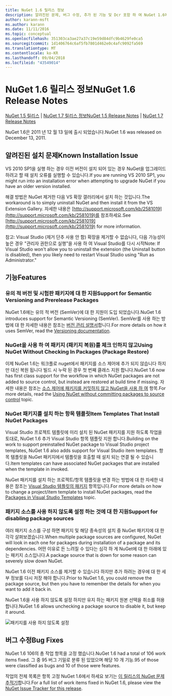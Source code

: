 ```yaml
---
title: NuGet 1.6 릴리스 정보
description: 알려진된 문제, 버그 수정, 추가 된 기능 및 Dcr 포함 하 여 NuGet 1.6에 대 한 릴리스 정보입니다.
author: karann-msft
ms.author: karann
ms.date: 11/11/2016
ms.topic: conceptual
ms.openlocfilehash: 351303ca3ae27a37c19e59d84dfc9b4629fe0ca5
ms.sourcegitcommit: 1d1406764c6af5fb7801d462e0c4afc9092fa569
ms.translationtype: MT
ms.contentlocale: ko-KR
ms.lasthandoff: 09/04/2018
ms.locfileid: "43549014"
---
```

 # <a name="nuget-16-release-notes"></a><span data-ttu-id="e2f40-103">NuGet 1.6 릴리스 정보</span><span class="sxs-lookup"><span data-stu-id="e2f40-103">NuGet 1.6 Release Notes</span></span>

<span data-ttu-id="e2f40-104">[NuGet 1.5 릴리스](../release-notes/nuget-1.5.md) | [NuGet 1.7 릴리스 정보](../release-notes/nuget-1.7.md)</span><span class="sxs-lookup"><span data-stu-id="e2f40-104">[NuGet 1.5 Release Notes](../release-notes/nuget-1.5.md) | [NuGet 1.7 Release Notes](../release-notes/nuget-1.7.md)</span></span>

<span data-ttu-id="e2f40-105">NuGet 1.6은 2011 년 12 월 13 일에 출시 되었습니다.</span><span class="sxs-lookup"><span data-stu-id="e2f40-105">NuGet 1.6 was released on December 13, 2011.</span></span>

## <a name="known-installation-issue"></a><span data-ttu-id="e2f40-106">알려진된 설치 문제</span><span class="sxs-lookup"><span data-stu-id="e2f40-106">Known Installation Issue</span></span>
<span data-ttu-id="e2f40-107">VS 2010 SP1을 실행 하는 경우 이전 버전이 설치 되어 있는 경우 NuGet을 업그레이드 하려고 할 때 설치 오류를 실행할 수 있습니다.</span><span class="sxs-lookup"><span data-stu-id="e2f40-107">If you are running VS 2010 SP1, you might run into an installation error when attempting to upgrade NuGet if you have an older version installed.</span></span>

<span data-ttu-id="e2f40-108">해결 방법은 NuGet 제거한 다음 VS 확장 갤러리에서 설치 하는 것입니다.</span><span class="sxs-lookup"><span data-stu-id="e2f40-108">The workaround is to simply uninstall NuGet and then install it from the VS Extension Gallery.</span></span>  <span data-ttu-id="e2f40-109">자세한 내용은 [http://support.microsoft.com/kb/2581019](http://support.microsoft.com/kb/2581019)를 참조하세요.</span><span class="sxs-lookup"><span data-stu-id="e2f40-109">See [http://support.microsoft.com/kb/2581019](http://support.microsoft.com/kb/2581019) for more information.</span></span>

<span data-ttu-id="e2f40-110">참고: Visual Studio (제거 단추 사용 안 함) 확장을 제거할 수 없습니다, 다음 가능성이 높은 경우 "관리자 권한으로 실행"을 사용 하 여 Visual Studio를 다시 시작</span><span class="sxs-lookup"><span data-stu-id="e2f40-110">Note: If Visual Studio won't allow you to uninstall the extension (the Uninstall button is disabled), then you likely need to restart Visual Studio using "Run as Administrator."</span></span>

## <a name="features"></a><span data-ttu-id="e2f40-111">기능</span><span class="sxs-lookup"><span data-stu-id="e2f40-111">Features</span></span>

### <a name="support-for-semantic-versioning-and-prerelease-packages"></a><span data-ttu-id="e2f40-112">유의 적 버전 및 시험판 패키지에 대 한 지원</span><span class="sxs-lookup"><span data-stu-id="e2f40-112">Support for Semantic Versioning and Prerelease Packages</span></span>
<span data-ttu-id="e2f40-113">NuGet 1.6에는 유의 적 버전 (SemVer)에 대 한 지원이 도입 되었습니다.</span><span class="sxs-lookup"><span data-stu-id="e2f40-113">NuGet 1.6 introduces support for Semantic Versioning (SemVer).</span></span> <span data-ttu-id="e2f40-114">SemVer를 사용 하는 방법에 대 한 자세한 내용은 참조는 [버전 관리 설명서](../create-packages/prerelease-packages.md)합니다.</span><span class="sxs-lookup"><span data-stu-id="e2f40-114">For more details on how it uses SemVer, read the [Versioning documentation](../create-packages/prerelease-packages.md).</span></span>

### <a name="using-nuget-without-checking-in-packages-package-restore"></a><span data-ttu-id="e2f40-115">NuGet을 사용 하 여 패키지 (패키지 복원)를 체크 인하지 않고</span><span class="sxs-lookup"><span data-stu-id="e2f40-115">Using NuGet Without Checking In Packages (Package Restore)</span></span>
<span data-ttu-id="e2f40-116">이제 NuGet 1.6는 워크플로 nuget에서 패키지를 소스 제어에 추가 되지 않습니다 하지만 대신 복원 됩니다 빌드 시 누락 된 경우 첫 번째 클래스 지원 합니다.</span><span class="sxs-lookup"><span data-stu-id="e2f40-116">NuGet 1.6 now has first class support for the workflow in which NuGet packages are not added to source control, but instead are restored at build time if missing.</span></span> <span data-ttu-id="e2f40-117">자세한 내용은 참조는 [소스 제어에 패키지를 커밋하지 않고 NuGet을 사용 하 여](../consume-packages/packages-and-source-control.md) 항목.</span><span class="sxs-lookup"><span data-stu-id="e2f40-117">For more details, read the [Using NuGet without committing packages to source control](../consume-packages/packages-and-source-control.md) topic.</span></span>

### <a name="item-templates-that-install-nuget-packages"></a><span data-ttu-id="e2f40-118">NuGet 패키지를 설치 하는 항목 템플릿</span><span class="sxs-lookup"><span data-stu-id="e2f40-118">Item Templates That Install NuGet Packages</span></span>
<span data-ttu-id="e2f40-119">Visual Studio 프로젝트 템플릿에 미리 설치 된 NuGet 패키지를 지원 하도록 작업을 토대로, NuGet 1.6 추가 Visual Studio 항목 템플릿 지원 합니다.</span><span class="sxs-lookup"><span data-stu-id="e2f40-119">Building on the work to support preinstalled NuGet package to Visual Studio project templates, NuGet 1.6 also adds support for Visual Studio item templates.</span></span> <span data-ttu-id="e2f40-120">항목 템플릿을 NuGet 패키지에서 템플릿을 호출할 때 설치 되는 연결 될 수 있습니다.</span><span class="sxs-lookup"><span data-stu-id="e2f40-120">Item templates can have associated NuGet packages that are installed when the template in invoked.</span></span>

<span data-ttu-id="e2f40-121">NuGet 패키지를 설치 하는 프로젝트/항목 템플릿을 변경 하는 방법에 대 한 자세한 내용은 참조는 [Visual Studio 템플릿의 패키지](../visual-studio-extensibility/visual-studio-templates.md) 항목입니다.</span><span class="sxs-lookup"><span data-stu-id="e2f40-121">For more details on how to change a project/item template to install NuGet packages, read the [Packages in Visual Studio Templates](../visual-studio-extensibility/visual-studio-templates.md) topic.</span></span>

### <a name="support-for-disabling-package-sources"></a><span data-ttu-id="e2f40-122">패키지 소스를 사용 하지 않도록 설정 하는 것에 대 한 지원</span><span class="sxs-lookup"><span data-stu-id="e2f40-122">Support for disabling package sources</span></span>
<span data-ttu-id="e2f40-123">여러 패키지 소스를 구성 하면 패키지 및 해당 종속성의 설치 중 NuGet 패키지에 대 한 각각 살펴보겠습니다.</span><span class="sxs-lookup"><span data-stu-id="e2f40-123">When multiple package sources are configured, NuGet will look in each one for packages during installation of a package and its dependencies.</span></span> <span data-ttu-id="e2f40-124">어떤 이유로 든 느려질 수 있다는 심각 하 게 NuGet에 대 한 아래에 있는 패키지 소스입니다.</span><span class="sxs-lookup"><span data-stu-id="e2f40-124">A package source that is down for some reason can severely slow down NuGet.</span></span>

<span data-ttu-id="e2f40-125">NuGet 1.6 이전 패키지 소스를 제거할 수 있습니다 하지만 추가 하려는 경우에 대 한 세부 정보를 다시 저장 해야 합니다.</span><span class="sxs-lookup"><span data-stu-id="e2f40-125">Prior to NuGet 1.6, you could remove the package source, but then you have to remember the details for when you want to add it back in.</span></span>

<span data-ttu-id="e2f40-126">NuGet 1.6을 사용 하지 않도록 설정 하지만 유지 하는 패키지 원본 선택을 취소를 허용 합니다.</span><span class="sxs-lookup"><span data-stu-id="e2f40-126">NuGet 1.6 allows unchecking a package source to disable it, but keep it around.</span></span>

![패키지를 사용 하지 않도록 설정](./media/package-source-with-disabled-source.png)

## <a name="bug-fixes"></a><span data-ttu-id="e2f40-128">버그 수정</span><span class="sxs-lookup"><span data-stu-id="e2f40-128">Bug Fixes</span></span>
<span data-ttu-id="e2f40-129">NuGet 1.6 106의 총 작업 항목을 고정 했습니다.</span><span class="sxs-lookup"><span data-stu-id="e2f40-129">NuGet 1.6 had a total of 106 work items fixed.</span></span> <span data-ttu-id="e2f40-130">그 중 95 버그 기밀로 분류 된 있었으며 해당 10 개 기능.</span><span class="sxs-lookup"><span data-stu-id="e2f40-130">95 of those were classified as bugs and 10 of those were features.</span></span>

<span data-ttu-id="e2f40-131">작업의 전체 목록은 항목 고정 NuGet 1.6에서 하세요 보기는 [이 릴리스의 NuGet 문제 추적기](http://nuget.codeplex.com/workitem/list/advanced?keyword=&status=Closed&type=All&priority=All&release=NuGet%201.6&assignedTo=All&component=All&sortField=Votes&sortDirection=Descending&page=0)합니다.</span><span class="sxs-lookup"><span data-stu-id="e2f40-131">For a full list of work items fixed in NuGet 1.6, please view the [NuGet Issue Tracker for this release](http://nuget.codeplex.com/workitem/list/advanced?keyword=&status=Closed&type=All&priority=All&release=NuGet%201.6&assignedTo=All&component=All&sortField=Votes&sortDirection=Descending&page=0).</span></span>

